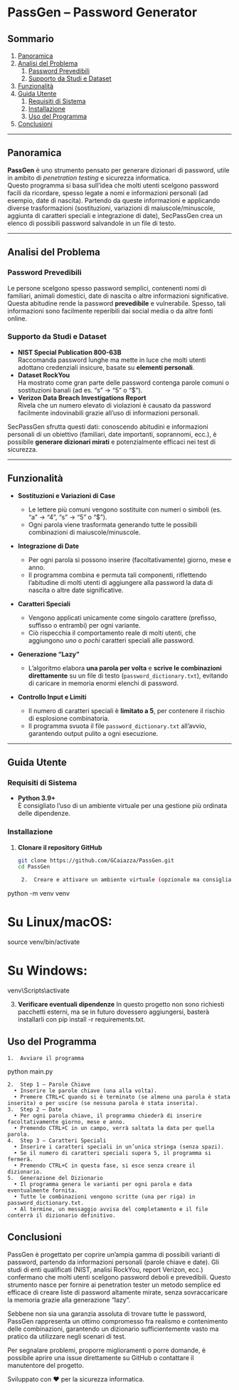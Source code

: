 # PassGen – Password Generator

## Sommario

1. [Panoramica](#panoramica)  
2. [Analisi del Problema](#analisi-del-problema)  
    1. [Password Prevedibili](#password-prevedibili)  
    2. [Supporto da Studi e Dataset](#supporto-da-studi-e-dataset)  
3. [Funzionalità](#funzionalità)  
4. [Guida Utente](#guida-utente)  
    1. [Requisiti di Sistema](#requisiti-di-sistema)  
    2. [Installazione](#installazione)  
    3. [Uso del Programma](#uso-del-programma)  
5. [Conclusioni](#conclusioni)

---

## Panoramica

**PassGen** è uno strumento pensato per generare dizionari di password, utile in ambito di *penetration testing* e sicurezza informatica.  
Questo programma si basa sull’idea che molti utenti scelgono password facili da ricordare, spesso legate a nomi e informazioni personali (ad esempio, date di nascita). Partendo da queste informazioni e applicando diverse trasformazioni (sostituzioni, variazioni di maiuscole/minuscole, aggiunta di caratteri speciali e integrazione di date), SecPassGen crea un elenco di possibili password salvandole in un file di testo.

---

## Analisi del Problema

### Password Prevedibili

Le persone scelgono spesso password semplici, contenenti nomi di familiari, animali domestici, date di nascita o altre informazioni significative. Questa abitudine rende la password **prevedibile** e vulnerabile. Spesso, tali informazioni sono facilmente reperibili dai social media o da altre fonti online.

### Supporto da Studi e Dataset

- **NIST Special Publication 800-63B**  
  Raccomanda password lunghe ma mette in luce che molti utenti adottano credenziali insicure, basate su **elementi personali**.
- **Dataset RockYou**  
  Ha mostrato come gran parte delle password contenga parole comuni o sostituzioni banali (ad es. “s” → “5” o “$”).
- **Verizon Data Breach Investigations Report**  
  Rivela che un numero elevato di violazioni è causato da password facilmente indovinabili grazie all’uso di informazioni personali.

SecPassGen sfrutta questi dati: conoscendo abitudini e informazioni personali di un obiettivo (familiari, date importanti, soprannomi, ecc.), è possibile **generare dizionari mirati** e potenzialmente efficaci nei test di sicurezza.

---

## Funzionalità

- **Sostituzioni e Variazioni di Case**  
  - Le lettere più comuni vengono sostituite con numeri o simboli (es. “a” → “4”, “s” → “5” o “$”).  
  - Ogni parola viene trasformata generando tutte le possibili combinazioni di maiuscole/minuscole.

- **Integrazione di Date**  
  - Per ogni parola si possono inserire (facoltativamente) giorno, mese e anno.  
  - Il programma combina e permuta tali componenti, riflettendo l’abitudine di molti utenti di aggiungere alla password la data di nascita o altre date significative.

- **Caratteri Speciali**  
  - Vengono applicati unicamente come singolo carattere (prefisso, suffisso o entrambi) per ogni variante.  
  - Ciò rispecchia il comportamento reale di molti utenti, che aggiungono *uno* o *pochi* caratteri speciali alle password.

- **Generazione “Lazy”**  
  - L’algoritmo elabora **una parola per volta** e **scrive le combinazioni direttamente** su un file di testo (`password_dictionary.txt`), evitando di caricare in memoria enormi elenchi di password.

- **Controllo Input e Limiti**  
  - Il numero di caratteri speciali è **limitato a 5**, per contenere il rischio di esplosione combinatoria.  
  - Il programma svuota il file `password_dictionary.txt` all’avvio, garantendo output pulito a ogni esecuzione.

---

## Guida Utente

### Requisiti di Sistema

- **Python 3.9+**  
  È consigliato l’uso di un ambiente virtuale per una gestione più ordinata delle dipendenze.

### Installazione

1. **Clonare il repository GitHub**  
   ```bash
   git clone https://github.com/GCaiazza/PassGen.git
   cd PassGen

	2.	Creare e attivare un ambiente virtuale (opzionale ma consigliato)

python -m venv venv
# Su Linux/macOS:
source venv/bin/activate
# Su Windows:
venv\Scripts\activate


3.	**Verificare eventuali dipendenze**
In questo progetto non sono richiesti pacchetti esterni, ma se in futuro dovessero aggiungersi, basterà installarli con pip install -r requirements.txt.

## Uso del Programma
	1.	Avviare il programma

python main.py


	2.	Step 1 – Parole Chiave
	  •	Inserire le parole chiave (una alla volta).
	  •	Premere CTRL+C quando si è terminato (se almeno una parola è stata inserita) o per uscire (se nessuna parola è stata inserita).
	3.	Step 2 – Date
	  •	Per ogni parola chiave, il programma chiederà di inserire facoltativamente giorno, mese e anno.
	  •	Premendo CTRL+C in un campo, verrà saltata la data per quella parola.
	4.	Step 3 – Caratteri Speciali
	  •	Inserire i caratteri speciali in un’unica stringa (senza spazi).
	  •	Se il numero di caratteri speciali supera 5, il programma si fermerà.
	  •	Premendo CTRL+C in questa fase, si esce senza creare il dizionario.
	5.	Generazione del Dizionario
	  •	Il programma genera le varianti per ogni parola e data eventualmente fornita.
	  •	Tutte le combinazioni vengono scritte (una per riga) in password_dictionary.txt.
	  •	Al termine, un messaggio avvisa del completamento e il file conterrà il dizionario definitivo.

## Conclusioni

PassGen è progettato per coprire un’ampia gamma di possibili varianti di password, partendo da informazioni personali (parole chiave e date). Gli studi di enti qualificati (NIST, analisi RockYou, report Verizon, ecc.) confermano che molti utenti scelgono password deboli e prevedibili. Questo strumento nasce per fornire ai penetration tester un metodo semplice ed efficace di creare liste di password altamente mirate, senza sovraccaricare la memoria grazie alla generazione “lazy”.

Sebbene non sia una garanzia assoluta di trovare tutte le password, PassGen rappresenta un ottimo compromesso fra realismo e contenimento delle combinazioni, garantendo un dizionario sufficientemente vasto ma pratico da utilizzare negli scenari di test.

Per segnalare problemi, proporre miglioramenti o porre domande, è possibile aprire una issue direttamente su GitHub o contattare il manutentore del progetto.

Sviluppato con ❤️ per la sicurezza informatica.
